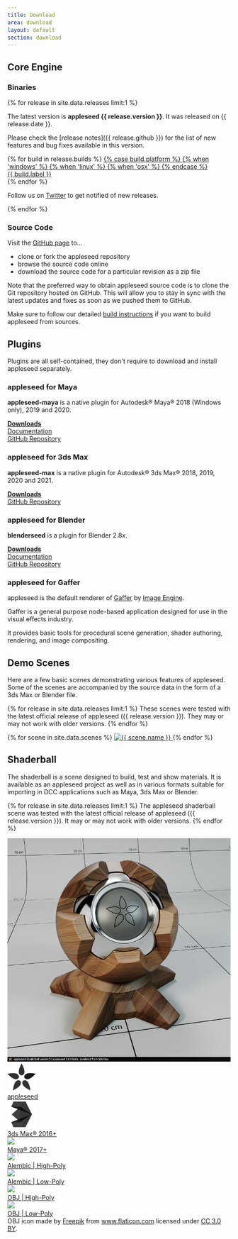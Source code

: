 ```yaml
---
title: Download
area: download
layout: default
section: download
---
```


## Core Engine

### Binaries

{% for release in site.data.releases limit:1 %}

The latest version is **appleseed {{ release.version }}**. It was released on {{ release.date }}.

Please check the [release notes]({{ release.github }}) for the list of new features and bug fixes available in this version.

<div class="builds">
    {% for build in release.builds %}
        <a class="build" href="{{ build.url }}" download>
            {% case build.platform %}
                {% when 'windows' %}
                    <i class="fab fa-windows"></i>
                {% when 'linux' %}
                    <i class="fab fa-linux"></i>
                {% when 'osx' %}
                    <i class="fab fa-apple"></i>
            {% endcase %}
            <div>{{ build.label }}</div>
        </a>
    {% endfor %}
</div>

Follow us on [Twitter](https://twitter.com/appleseedhq) to get notified of new releases.

{% endfor %}

### Source Code

Visit the [GitHub page](https://github.com/appleseedhq/appleseed) to&hellip;

- clone or fork the appleseed repository
- browse the source code online
- download the source code for a particular revision as a zip file

Note that the preferred way to obtain appleseed source code is to clone the Git repository hosted on GitHub.
This will allow you to stay in sync with the latest updates and fixes as soon as we pushed them to GitHub.

Make sure to follow our detailed [build instructions](https://github.com/appleseedhq/appleseed/wiki/Building-appleseed) if you want to build appleseed from sources.

## Plugins

Plugins are all self-contained, they don't require to download and install appleseed separately.

### appleseed for Maya

**appleseed-maya** is a native plugin for Autodesk® Maya® 2018 (Windows only), 2019 and 2020.

[**Downloads**](https://github.com/appleseedhq/appleseed-maya/releases)  
[Documentation](https://appleseed-maya.readthedocs.io/)  
[GitHub Repository](https://github.com/appleseedhq/appleseed-maya)  

### appleseed for 3ds Max

**appleseed-max** is a native plugin for Autodesk® 3ds Max® 2018, 2019, 2020 and 2021.

[**Downloads**](https://github.com/appleseedhq/appleseed-max/releases)  
[GitHub Repository](https://github.com/appleseedhq/appleseed-max)  

### appleseed for Blender

**blenderseed** is a plugin for Blender 2.8x.

[**Downloads**](https://github.com/appleseedhq/blenderseed/releases)  
[Documentation](https://appleseed-blenderseed.readthedocs.io/)  
[GitHub Repository](https://github.com/appleseedhq/blenderseed)  

### appleseed for Gaffer

appleseed is the default renderer of [Gaffer](http://www.gafferhq.org/) by [Image Engine](http://image-engine.com/).

Gaffer is a general purpose node-based application designed for use in the visual effects industry.

It provides basic tools for procedural scene generation, shader authoring, rendering, and image compositing.

## Demo Scenes

Here are a few basic scenes demonstrating various features of appleseed. Some of the scenes are accompanied
by the source data in the form of a 3ds Max or Blender file.

{% for release in site.data.releases limit:1 %}
These scenes were tested with the latest official release of appleseed ({{ release.version }}). They may or may not work with older versions.
{% endfor %}

<div class="scenes">
    {% for scene in site.data.scenes %}
        <a class="scene" href="{{ scene.url }}">
            <img src="{{ scene.image }}" alt="{{ scene.name }}">
        </a>
    {% endfor %}
</div>

## Shaderball

The shaderball is a scene designed to build, test and show materials. It is available as an appleseed project
as well as in various formats suitable for importing in DCC applications such as Maya, 3ds Max or Blender.

{% for release in site.data.releases limit:1 %}
The appleseed shaderball scene was tested with the latest official release of appleseed ({{ release.version }}). It may or may not work with older versions.
{% endfor %}

<img src="/img/appleseed-shaderball.png" alt="appleseed shaderball" class="shaderball-render" />

<div class="shaderballs">
    <a class="shaderball" href="https://github.com/appleseedhq/shaderball/releases/download/v5/appleseed-shaderball-v5.zip" download>
        <div class="card">
            <img src="/img/appleseed-seeds-64-gray.png" />
        </div>
        <div>appleseed</div>
    </a>
    <a class="shaderball" href="https://github.com/appleseedhq/shaderball/releases/download/v5/appleseed-shaderball-v5-3dsmax.zip" download>
        <div class="card">
            <img src="/img/autodesk-3dsmax-logo-gray.png" />
        </div>
        <div>3ds Max® 2016+</div>
    </a>
    <a class="shaderball" href="https://github.com/appleseedhq/shaderball/releases/download/v5/appleseed-shaderball-v5-maya.zip" download>
        <div class="card">
            <img src="/img/autodesk-maya-logo-gray.png" />
        </div>
        <div>Maya® 2017+</div>
    </a>
</div>
<div class="shaderballs">
    <a class="shaderball" href="https://github.com/appleseedhq/shaderball/releases/download/v5/appleseed-shaderball-v5-alembic.zip" download>
        <div class="card">
            <img src="/img/alembic-logo.png" />
        </div>
        <div>Alembic | High-Poly</div>
    </a>
    <a class="shaderball" href="https://github.com/appleseedhq/shaderball/releases/download/v5/appleseed-shaderball-v5-alembic-lowpoly.zip" download>
        <div class="card">
            <img src="/img/alembic-logo.png" />
        </div>
        <div>Alembic | Low-Poly</div>
    </a>
    <a class="shaderball" href="https://github.com/appleseedhq/shaderball/releases/download/v5/appleseed-shaderball-v5-obj.zip" download>
        <div class="card">
            <img src="/img/obj-logo.png" />
        </div>
        <div>OBJ | High-Poly</div>
    </a>
    <a class="shaderball" href="https://github.com/appleseedhq/shaderball/releases/download/v5/appleseed-shaderball-v5-obj-lowpoly.zip" download>
        <div class="card">
            <img src="/img/obj-logo.png" />
        </div>
        <div>OBJ | Low-Poly</div>
    </a>
</div>

<div class="license-notice">
    OBJ icon made by <a href="http://www.freepik.com" title="Freepik">Freepik</a> from <a href="http://www.flaticon.com" title="Flaticon">www.flaticon.com</a> licensed under <a href="http://creativecommons.org/licenses/by/3.0/" title="Creative Commons BY 3.0" target="_blank">CC 3.0 BY</a>.
</div>
